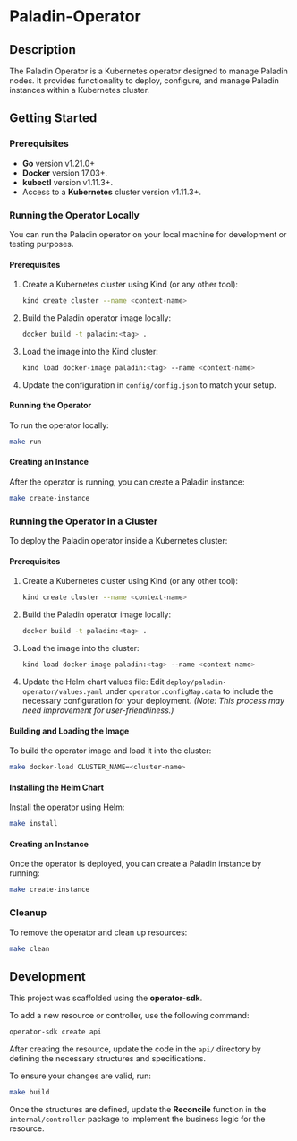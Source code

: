 # Paladin-Operator

## Description

The Paladin Operator is a Kubernetes operator designed to manage Paladin nodes. It provides functionality to deploy, configure, and manage Paladin instances within a Kubernetes cluster.

## Getting Started

### Prerequisites

- **Go** version v1.21.0+
- **Docker** version 17.03+.
- **kubectl** version v1.11.3+.
- Access to a **Kubernetes** cluster version v1.11.3+.

### Running the Operator Locally

You can run the Paladin operator on your local machine for development or testing purposes.

#### Prerequisites

1. Create a Kubernetes cluster using Kind (or any other tool):
   ```sh
   kind create cluster --name <context-name>
   ```

2. Build the Paladin operator image locally:
   ```sh
   docker build -t paladin:<tag> .
   ```

3. Load the image into the Kind cluster:
   ```sh
   kind load docker-image paladin:<tag> --name <context-name>
   ```

4. Update the configuration in `config/config.json` to match your setup.

#### Running the Operator

To run the operator locally:

```sh
make run
```

#### Creating an Instance

After the operator is running, you can create a Paladin instance:

```sh
make create-instance
```

### Running the Operator in a Cluster

To deploy the Paladin operator inside a Kubernetes cluster:

#### Prerequisites

1. Create a Kubernetes cluster using Kind (or any other tool):
   ```sh
   kind create cluster --name <context-name>
   ```

2. Build the Paladin operator image locally:
   ```sh
   docker build -t paladin:<tag> .
   ```

3. Load the image into the cluster:
   ```sh
   kind load docker-image paladin:<tag> --name <context-name>
   ```

4. Update the Helm chart values file:
   Edit `deploy/paladin-operator/values.yaml` under `operator.configMap.data` to include the necessary configuration for your deployment. *(Note: This process may need improvement for user-friendliness.)*

#### Building and Loading the Image

To build the operator image and load it into the cluster:

```sh
make docker-load CLUSTER_NAME=<cluster-name>
```

#### Installing the Helm Chart

Install the operator using Helm:

```sh
make install
```

#### Creating an Instance

Once the operator is deployed, you can create a Paladin instance by running:

```sh
make create-instance
```

### Cleanup

To remove the operator and clean up resources:

```sh
make clean
```

## Development

This project was scaffolded using the **operator-sdk**.

To add a new resource or controller, use the following command:

```sh
operator-sdk create api
```

After creating the resource, update the code in the `api/` directory by defining the necessary structures and specifications.

To ensure your changes are valid, run:

```sh
make build
```

Once the structures are defined, update the **Reconcile** function in the `internal/controller` package to implement the business logic for the resource.
